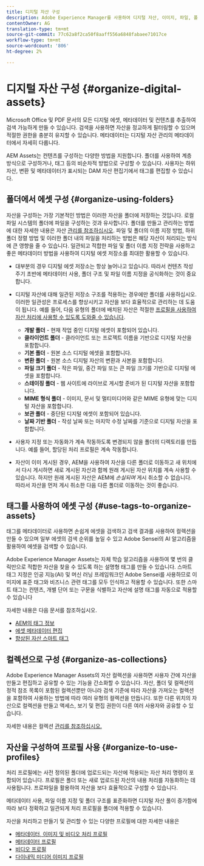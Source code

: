 ```yaml
---
title: 디지털 자산 구성
description: Adobe Experience Manager를 사용하여 디지털 자산, 이미지, 파일, 폴더 등을 구성할 수 있습니다.
contentOwner: AG
translation-type: tm+mt
source-git-commit: 77c62a8f2ca50f8aaff556a6848fabaee71017ce
workflow-type: tm+mt
source-wordcount: '806'
ht-degree: 2%

---
```



# 디지털 자산 구성 {#organize-digital-assets}

Microsoft Office 및 PDF 문서의 모든 디지털 에셋, 메타데이터 및 컨텐츠를 추출하여 검색 가능하게 만들 수 있습니다. 검색을 사용하면 자산을 정교하게 필터링할 수 있으며 적절한 권한을 충분히 유지할 수 있습니다. 메타데이터는 디지털 자산 관리의 메타데이터에서 자세히 다룹니다.

AEM Assets는 컨텐츠를 구성하는 다양한 방법을 지원합니다. 폴더를 사용하여 계층 방식으로 구성하거나, 태그 등의 비순차적 방법으로 구성할 수 있습니다. 사용자는 하위 자산, 변환 및 메타데이터가 표시되는 DAM 자산 편집기에서 태그를 편집할 수 있습니다.

## 폴더에서 에셋 구성 {#organize-using-folders}

자산을 구성하는 가장 기본적인 방법은 이러한 자산을 폴더에 저장하는 것입니다. 로컬 파일 시스템의 폴더에 파일을 구성하는 것과 유사합니다. 폴더를 만들고 관리하는 방법에 대한 자세한 내용은 자산 [관리를 참조하십시오](managing-assets-touch-ui.md). 파일 및 폴더의 이름 지정 방법, 하위 폴더 정렬 방법 및 이러한 폴더 내의 파일을 처리하는 방법은 해당 자산이 처리되는 방식에 큰 영향을 줄 수 있습니다. 일관되고 적합한 파일 및 폴더 이름 지정 전략을 사용하고 좋은 메타데이터 방법을 사용하여 디지털 에셋 저장소를 최대한 활용할 수 있습니다.

* 대부분의 경우 디지털 에셋 저장소는 항상 늘어나고 있습니다. 따라서 컨텐츠 작성 주기 초반에 메타데이터 사용, 폴더 구조 및 파일 이름 지정을 공식화하는 것이 중요합니다.
* 디지털 자산에 대해 일관된 저장소 구조를 적용하는 경우에만 폴더를 사용하십시오. 이러한 일관성은 프로세스를 향상시키고 자산을 보다 효율적으로 관리하는 데 도움이 됩니다. 예를 들어, 다음 유형의 폴더에 배치된 자산은 적절한 [프로필을 사용하여 자산 처리에 사용할 수 있도록 도와줄 수 있습니다](processing-profiles.md).

   * **개발 폴더** - 현재 작업 중인 디지털 에셋이 포함되어 있습니다.
   * **클라이언트 폴더** - 클라이언트 또는 프로젝트 이름을 기반으로 디지털 자산을 포함합니다.
   * **기본 폴더** - 원본 소스 디지털 에셋을 포함합니다.
   * **변환 폴더** - 원본 소스 디지털 자산의 변환과 사본을 포함합니다.
   * **파일 크기 폴더** - 작은 파일, 중간 파일 또는 큰 파일 크기를 기반으로 디지털 에셋을 포함합니다.
   * **스테이징 폴더** - 웹 사이트에 라이브로 게시할 준비가 된 디지털 자산을 포함합니다.
   * **MIME 형식 폴더** - 이미지, 문서 및 멀티미디어와 같은 MIME 유형에 맞는 디지털 자산을 포함합니다.
   * **보관 폴더** - 중단된 디지털 에셋이 포함되어 있습니다.
   * **날짜 기반 폴더** - 작성 날짜 또는 마지막 수정 날짜를 기준으로 디지털 자산을 포함합니다.

* 사용자 지정 또는 자동화가 계속 작동하도록 변경되지 않을 폴더의 디렉토리를 만듭니다. 예를 들어, 할당된 처리 프로필은 계속 작동합니다.
* 자산이 이미 게시된 경우, AEM을 사용하여 자산을 다른 폴더로 이동하고 새 위치에서 다시 게시하면 새로 게시된 자산과 함께 원래 게시된 자산 위치를 계속 사용할 수 있습니다. 하지만 원래 게시된 자산은 AEM에 *손실되며* 게시 취소할 수 없습니다. 따라서 자산을 먼저 게시 취소한 다음 다른 폴더로 이동하는 것이 좋습니다.

## 태그를 사용하여 에셋 구성 {#use-tags-to-organize-assets}

태그를 메타데이터로 사용하면 손쉽게 에셋을 검색하고 검색 결과를 사용하여 컬렉션을 만들 수 있으며 일부 에셋의 검색 순위를 높일 수 있고 Adobe Sensei의 AI 알고리즘을 활용하여 에셋을 검색할 수 있습니다.

Adobe Experience Manager Assets는 자체 학습 알고리즘을 사용하여 몇 번의 클릭만으로 적합한 자산을 찾을 수 있도록 하는 설명형 태그를 만들 수 있습니다. 스마트 태그 지정은 인공 지능(AI) 및 머신 러닝 프레임워크인 Adobe Sensei를 사용하므로 이미지에 표준 태그와 비즈니스 관련 태그를 모두 인식하고 적용할 수 있습니다. 또한 스마트 태그는 컨텐츠, 개별 단어 또는 구문을 식별하고 자산에 설명 태그를 자동으로 적용할 수 있습니다

자세한 내용은 다음 문서를 참조하십시오.

* [AEM의 태그 정보](/help/sites-authoring/tags.md)
* [에셋 메타데이터 편집](meta-edit.md)
* [향상된 자산 스마트 태그](enhanced-smart-tags.md)

## 컬렉션으로 구성 {#organize-as-collections}

Adobe Experience Manager Assets의 자산 컬렉션을 사용하면 사용자 간에 자산을 만들고 편집하고 공유할 수 있는 기능을 간소화할 수 있습니다. 자산, 폴더 및 컬렉션의 정적 참조 목록이 포함된 컬렉션뿐만 아니라 검색 기준에 따라 자산을 가져오는 컬렉션을 포함하여 사용하는 방법에 따라 여러 유형의 컬렉션을 만듭니다.  또한 다른 위치의 자산으로 컬렉션을 만들고 액세스, 보기 및 편집 권한이 다른 여러 사용자와 공유할 수 있습니다.

자세한 내용은 컬렉션 [관리를 참조하십시오.](managing-collections-touch-ui.md)

<!-- TBD items: add screenshots where applicable
Any hints/recommendations of when to use what method of organizing? Some examples of how organizing helps towards a better taxonomy and improved content velocity.
Add back links to blog posts by marketing?
-->

## 자산을 구성하여 프로필 사용 {#organize-to-use-profiles}

처리 프로필에는 사전 정의된 폴더에 업로드되는 자산에 적용되는 자산 처리 명령이 포함되어 있습니다. 프로필은 폴더 또는 새로 업로드된 자산의 내용 처리를 자동화하는 데 사용됩니다. 프로파일을 활용하여 자산을 보다 효율적으로 구성할 수 있습니다.

메타데이터 사용, 파일 이름 지정 및 폴더 구조를 표준화하면 디지털 자산 풀이 증가함에 따라 보다 정확하고 일관되게 처리 프로필을 폴더에 적용할 수 있습니다.

자산을 처리하고 만들기 및 관리할 수 있는 다양한 프로필에 대한 자세한 내용은

* [메타데이터, 이미지 및 비디오 처리 프로필](processing-profiles.md)
* [메타데이터 프로필](metadata-profiles.md)
* [비디오 프로필](video-profiles.md)
* [다이내믹 미디어 이미지 프로필](image-profiles.md)
